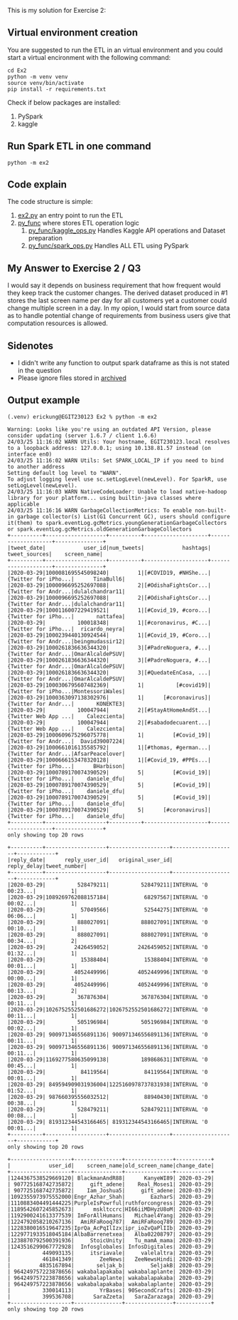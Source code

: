 This is my solution for Exercise 2:

## Virtual environment creation
You are suggested to run the ETL in an virtual environment and you could start a virtual encironment with the following command:
```
cd Ex2
python -m venv venv
source venv/bin/activate
pip install -r requirements.txt
```

Check if below packages are installed:
1. PySpark
2. kaggle


## Run Spark ETL in one command
```
python -m ex2
```

## Code explain
The code structure is simple:
1. [ex2.py](ex2.py) an entry point to run the ETL
2. [py_func](py_func) where stores ETL operation logic
   1. [py_func/kaggle_ops.py](py_func/kaggle_ops.py) Handles Kaggle API operations and Dataset preparation
   2. [py_func/spark_ops.py](py_func/spark_ops.py) Handles ALL ETL using PySpark

## My Answer to Exercise 2 / Q3
I would say it depends on business requirement that how frequent would they keep track the customer changes. The derived dataset produced in #1 stores the last screen name per day for all customers yet a customer could change multiple screen in a day. In my opion, I would start from source data as to handle potential change of requirements from business users give that computation resources is allowed.

## Sidenotes
- I didn't write any function to output spark dataframe as this is not stated in the question
- Please ignore files stored in [archived](archived)
  
## Output example

```
(.venv) erickung@EGIT230123 Ex2 % python -m ex2

Warning: Looks like you're using an outdated API Version, please consider updating (server 1.6.7 / client 1.6.6)
24/03/25 11:16:02 WARN Utils: Your hostname, EGIT230123.local resolves to a loopback address: 127.0.0.1; using 10.138.81.57 instead (on interface en0)
24/03/25 11:16:02 WARN Utils: Set SPARK_LOCAL_IP if you need to bind to another address
Setting default log level to "WARN".
To adjust logging level use sc.setLogLevel(newLevel). For SparkR, use setLogLevel(newLevel).
24/03/25 11:16:03 WARN NativeCodeLoader: Unable to load native-hadoop library for your platform... using builtin-java classes where applicable
24/03/25 11:16:16 WARN GarbageCollectionMetrics: To enable non-built-in garbage collector(s) List(G1 Concurrent GC), users should configure it(them) to spark.eventLog.gcMetrics.youngGenerationGarbageCollectors or spark.eventLog.gcMetrics.oldGenerationGarbageCollectors
+----------+-------------------+----------+--------------------+--------------------+---------------+
|tweet_date|            user_id|num_tweets|            hashtags|       tweet_sources|    screen_name|
+----------+-------------------+----------+--------------------+--------------------+---------------+
|2020-03-29|1000081695545098240|         1|[#COVID19, #NHShe...|{Twitter for iPho...|      TinaBull6|
|2020-03-29|1000096695252697088|         2|[#OdishaFightsCor...|{Twitter for Andr...|dulalchandrar11|
|2020-03-29|1000096695252697088|         2|[#OdishaFightsCor...|{Twitter for Andr...|dulalchandrar11|
|2020-03-29|1000116007229419521|         1|[#Covid_19, #coro...|{Twitter for iPho...|       nattafea|
|2020-03-29|          100018348|         1|[#coronavirus, #C...|{Twitter for iPho...|  ricardo_neyra|
|2020-03-29|1000239440130924544|         1|[#Covid_19, #Coro...|{Twitter for Andr...|beingmudassir12|
|2020-03-29|1000261836636344320|         3|[#PadreNoguera, #...|{Twitter for Andr...|OmarAlcaldePSUV|
|2020-03-29|1000261836636344320|         3|[#PadreNoguera, #...|{Twitter for Andr...|OmarAlcaldePSUV|
|2020-03-29|1000261836636344320|         3|[#QuedateEnCasa, ...|{Twitter for Andr...|OmarAlcaldePSUV|
|2020-03-29|1000306795607482369|         1|          [#covid19]|{Twitter for iPho...|MontessoriWales|
|2020-03-29|1000363097138302976|         1|      [#coronavirus]|{Twitter for Andr...|       KONEKTE3|
|2020-03-29|          100047944|         2|[#StayAtHomeAndSt...|{Twitter Web App ...|    Calezcienta|
|2020-03-29|          100047944|         2|[#sabadodecuarent...|{Twitter Web App ...|    Calezcienta|
|2020-03-29|1000609675296075778|         1|         [#Covid_19]|{Twitter for Andr...|  David39007224|
|2020-03-29|1000661016135585792|         1|[#thomas, #german...|{Twitter for Andr...|AfsarPeacelover|
|2020-03-29|1000666153478320128|         1|[#Covid_19, #PPEs...|{Twitter for iPho...|      BHarbison|
|2020-03-29|1000789170074390529|         5|         [#Covid_19]|{Twitter for iPho...|    daniele_dfu|
|2020-03-29|1000789170074390529|         5|         [#Covid_19]|{Twitter for iPho...|    daniele_dfu|
|2020-03-29|1000789170074390529|         5|         [#Covid_19]|{Twitter for iPho...|    daniele_dfu|
|2020-03-29|1000789170074390529|         5|      [#coronavirus]|{Twitter for iPho...|    daniele_dfu|
+----------+-------------------+----------+--------------------+--------------------+---------------+
only showing top 20 rows

+----------+-------------------+-------------------+--------------------+------------+
|reply_date|      reply_user_id|   original_user_id|         reply_delay|tweet_number|
+----------+-------------------+-------------------+--------------------+------------+
|2020-03-29|          528479211|          528479211|INTERVAL '0 00:23...|           1|
|2020-03-29|1089269762088157184|           68297567|INTERVAL '0 00:02...|           1|
|2020-03-29|           57049566|           52544275|INTERVAL '0 06:06...|           1|
|2020-03-29|          888027091|          888027091|INTERVAL '0 00:10...|           1|
|2020-03-29|          888027091|          888027091|INTERVAL '0 00:34...|           2|
|2020-03-29|         2426459052|         2426459052|INTERVAL '0 01:32...|           1|
|2020-03-29|           15388404|           15388404|INTERVAL '0 00:01...|           1|
|2020-03-29|         4052449996|         4052449996|INTERVAL '0 00:00...|           1|
|2020-03-29|         4052449996|         4052449996|INTERVAL '0 00:13...|           2|
|2020-03-29|          367876304|          367876304|INTERVAL '0 00:11...|           1|
|2020-03-29|1026752552501686272|1026752552501686272|INTERVAL '0 00:11...|           1|
|2020-03-29|          505196984|          505196984|INTERVAL '0 00:02...|           1|
|2020-03-29| 900971346556891136| 900971346556891136|INTERVAL '0 00:11...|           1|
|2020-03-29| 900971346556891136| 900971346556891136|INTERVAL '0 00:11...|           1|
|2020-03-29|1169277580635099138|          189868631|INTERVAL '0 00:45...|           1|
|2020-03-29|           84119564|           84119564|INTERVAL '0 00:01...|           1|
|2020-03-29| 849594909031936004|1225160978737831938|INTERVAL '0 01:52...|           1|
|2020-03-29| 987660395556032512|           88940430|INTERVAL '0 00:38...|           1|
|2020-03-29|          528479211|          528479211|INTERVAL '0 00:08...|           1|
|2020-03-29| 819312344543166465| 819312344543166465|INTERVAL '0 00:01...|           1|
+----------+-------------------+-------------------+--------------------+------------+
only showing top 20 rows

+-------------------+---------------+---------------+-----------+               
|            user_id|    screen_name|old_screen_name|change_date|
+-------------------+---------------+---------------+-----------+
|1244367538529669120| BlackmanAndR88|      KanyeWI89| 2020-03-29|
| 907725168742735872|     gift_adene|    Real_Moses1| 2020-03-29|
| 907725168742735872|    Iam_Joshua5|     gift_adene| 2020-03-29|
|1092355973975552000|Engr_Azhar_Shah|        EazharS| 2020-03-29|
|1110883404491444225|PurpleIsPowrful|ruthforcongress| 2020-03-29|
|1189542607245852673|      mskltccrc|HI66iiMDHyzU8oM| 2020-03-29|
|1192900241613377539| ImForAllHumans|   Michael4Yang| 2020-03-29|
|1224792058210267136|  AmiRFaRooq787|  AmiRFaRooq789| 2020-03-29|
|1228380016519647235|IprQa_AcPqIlIzx|ipr_ioZvQaPlIIb| 2020-03-29|
|1229771933518045184|AlbaBarrenetxea|   Alba02208797| 2020-03-29|
|1238870792500391936|     StoicUnity|   Tu_mamA_mama| 2020-03-29|
|1243516299067772928|  Infosglobales| InfosDigitales| 2020-03-29|
|          449093135|     itsriavale|     valelaltra| 2020-03-29|
|          461841349|        ZeeNews|   ZeeNewsHindi| 2020-03-29|
|         4835167894|       seljak_b|        SeljakB| 2020-03-29|
| 964249757223878656| wakabalapakaba| wakabalaplante| 2020-03-29|
| 964249757223878656| wakabalaplante| wakabalapakaba| 2020-03-29|
| 964249757223878656| wakabalapakaba| wakabalaplante| 2020-03-29|
|          330014113|        YrBases| 90SecondCrafts| 2020-03-29|
|          399536708|      SaraZzeta|   SaraZarazaga| 2020-03-29|
+-------------------+---------------+---------------+-----------+
only showing top 20 rows
```

